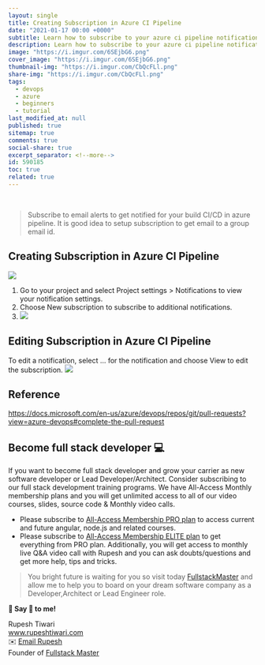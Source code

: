 ```yaml
---
layout: single
title: Creating Subscription in Azure CI Pipeline
date: "2021-01-17 00:00 +0000"
subtitle: Learn how to subscribe to your azure ci pipeline notification
description: Learn how to subscribe to your azure ci pipeline notification
image: "https://i.imgur.com/6SEjbG6.png"
cover_image: "https://i.imgur.com/6SEjbG6.png"
thumbnail-img: "https://i.imgur.com/CbQcFLl.png"
share-img: "https://i.imgur.com/CbQcFLl.png"
tags:
  - devops
  - azure
  - beginners
  - tutorial
last_modified_at: null
published: true
sitemap: true
comments: true
social-share: true
excerpt_separator: <!--more-->
id: 590185
toc: true
related: true
---
```


<br/>

> Subscribe to email alerts to get notified for your build CI/CD in azure
> pipeline. It is good idea to setup subscription to get email to a group email
> id.

## Creating Subscription in Azure CI Pipeline

![](https://i.imgur.com/lXk3vyq.png)

1. Go to your project and select Project settings > Notifications to view your
   notification settings.
2. Choose New subscription to subscribe to additional notifications.
3. ![](https://i.imgur.com/Kyaxp7C.png)

## Editing Subscription in Azure CI Pipeline

To edit a notification, select ... for the notification and choose View to edit
the subscription. ![](https://i.imgur.com/rwrsyrX.png)

## Reference

https://docs.microsoft.com/en-us/azure/devops/repos/git/pull-requests?view=azure-devops#complete-the-pull-request

## Become full stack developer 💻

If you want to become full stack developer and grow your carrier as new software
developer or Lead Developer/Architect. Consider subscribing to our full stack
development training programs. We have All-Access Monthly membership plans and
you will get unlimited access to all of our video courses, slides, source code &
Monthly video calls.

- Please subscribe to
  [All-Access Membership PRO plan](https://www.fullstackmaster.net/pro) to
  access current and future angular, node.js and related courses.
- Please subscribe to
  [All-Access Membership ELITE plan](https://www.fullstackmaster.net/elite) to
  get everything from PRO plan. Additionally, you will get access to monthly
  live Q&A video call with Rupesh and you can ask doubts/questions and get more
  help, tips and tricks.

> You bright future is waiting for you so visit today
> [FullstackMaster](www.fullstackmaster.net) and allow me to help you to board
> on your dream software company as a Developer,Architect or Lead Engineer role.

**💖 Say 👋 to me!**

<div> 
Rupesh Tiwari </div><div>
<a href="https://www.rupeshtiwari.com"> www.rupeshtiwari.com</a> </div><div>
✉️ <a href="mailto:fullstackmaster1@gmail.com?subject=Hi"> Email Rupesh</a> </div><div>
Founder of <a href="https://www.fullstackmaster.net"> Fullstack Master</a></div><div>
</div>
